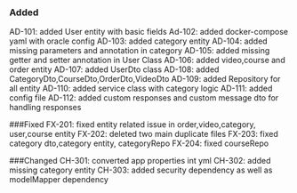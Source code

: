 ### Added
AD-101: added User entity with basic fields
Ad-102: added docker-compose yaml with oracle config
AD-103: added category entity
AD-104: added missing parameters and annotation in category
AD-105: added missing getter and setter annotation in User Class
AD-106: added  video,course and  order entity
AD-107: added UserDto  class
AD-108: added  CategoryDto,CourseDto,OrderDto,VideoDto
AD-109: added  Repository for all entity
AD-110: added service class with category logic
AD-111: added config file 
AD-112: added custom responses and custom message dto for handling  responses




###Fixed
FX-201: fixed entity related issue in order,video,category, user,course entity
FX-202: deleted two main duplicate files
FX-203: fixed category dto,category entity, categoryRepo
FX-204: fixed courseRepo





###Changed
CH-301: converted app properties int yml
CH-302: added missing category entity 
CH-303: added security dependency as well as modelMapper dependency